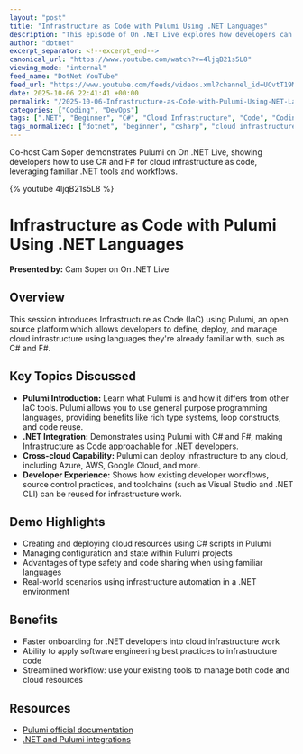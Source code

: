```yaml
---
layout: "post"
title: "Infrastructure as Code with Pulumi Using .NET Languages"
description: "This episode of On .NET Live explores how developers can define, deploy, and manage cloud infrastructure using Pulumi and familiar programming languages such as C# and F#. Cam Soper demonstrates the core concepts of Infrastructure as Code (IaC) and how Pulumi integrates with the .NET ecosystem, making it possible to use existing developer workflows and tools for cloud infrastructure management."
author: "dotnet"
excerpt_separator: <!--excerpt_end-->
canonical_url: "https://www.youtube.com/watch?v=4ljqB21s5L8"
viewing_mode: "internal"
feed_name: "DotNet YouTube"
feed_url: "https://www.youtube.com/feeds/videos.xml?channel_id=UCvtT19MZW8dq5Wwfu6B0oxw"
date: 2025-10-06 22:41:41 +00:00
permalink: "/2025-10-06-Infrastructure-as-Code-with-Pulumi-Using-NET-Languages.html"
categories: ["Coding", "DevOps"]
tags: [".NET", "Beginner", "C#", "Cloud Infrastructure", "Code", "Coding", "Demo", "Developer", "Developer Community", "Developer Tools", "DevOps", "Dotnetdeveloper", "F#", "IaC", "Microsoft", "Open Source", "Programming Languages", "Pulumi", "Software Developer", "Videos"]
tags_normalized: ["dotnet", "beginner", "csharp", "cloud infrastructure", "code", "coding", "demo", "developer", "developer community", "developer tools", "devops", "dotnetdeveloper", "fsharp", "iac", "microsoft", "open source", "programming languages", "pulumi", "software developer", "videos"]
---
```


Co-host Cam Soper demonstrates Pulumi on On .NET Live, showing developers how to use C# and F# for cloud infrastructure as code, leveraging familiar .NET tools and workflows.<!--excerpt_end-->

{% youtube 4ljqB21s5L8 %}

# Infrastructure as Code with Pulumi Using .NET Languages

**Presented by:** Cam Soper on On .NET Live

## Overview

This session introduces Infrastructure as Code (IaC) using Pulumi, an open source platform which allows developers to define, deploy, and manage cloud infrastructure using languages they're already familiar with, such as C# and F#.

## Key Topics Discussed

- **Pulumi Introduction:** Learn what Pulumi is and how it differs from other IaC tools. Pulumi allows you to use general purpose programming languages, providing benefits like rich type systems, loop constructs, and code reuse.
- **.NET Integration:** Demonstrates using Pulumi with C# and F#, making Infrastructure as Code approachable for .NET developers.
- **Cross-cloud Capability:** Pulumi can deploy infrastructure to any cloud, including Azure, AWS, Google Cloud, and more.
- **Developer Experience:** Shows how existing developer workflows, source control practices, and toolchains (such as Visual Studio and .NET CLI) can be reused for infrastructure work.

## Demo Highlights

- Creating and deploying cloud resources using C# scripts in Pulumi
- Managing configuration and state within Pulumi projects
- Advantages of type safety and code sharing when using familiar languages
- Real-world scenarios using infrastructure automation in a .NET environment

## Benefits

- Faster onboarding for .NET developers into cloud infrastructure work
- Ability to apply software engineering best practices to infrastructure code
- Streamlined workflow: use your existing tools to manage both code and cloud resources

## Resources

- [Pulumi official documentation](https://www.pulumi.com/docs/)
- [.NET and Pulumi integrations](https://www.pulumi.com/docs/intro/languages/dotnet/)
